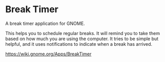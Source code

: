 # Break Timer

A break timer application for GNOME.

This helps you to schedule regular breaks. It will remind you to take them
based on how much you are using the computer. It tries to be simple but
helpful, and it uses notifications to indicate when a break has arrived.

<https://wiki.gnome.org/Apps/BreakTimer>
